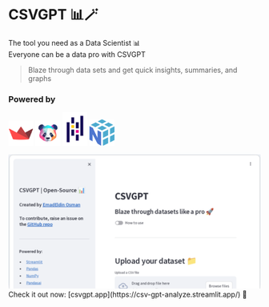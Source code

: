 # CSVGPT 📊🪄

The tool you need as a Data Scientist 📊  
Everyone can be a data pro with CSVGPT

> Blaze through data sets and get quick insights, summaries, and graphs


### Powered by
<img src="https://github.com/Emad-Eldin-G/CSVGPT/blob/main/static/streamlit.png" width=50>   <img src="https://github.com/Emad-Eldin-G/CSVGPT/blob/main/static/pandasai.png" width=50>   <img src="https://github.com/Emad-Eldin-G/CSVGPT/blob/main/static/pandas.png" width=50>   <img src="https://github.com/Emad-Eldin-G/CSVGPT/blob/main/static/numpy.png" width=50>  



<img src="https://github.com/Emad-Eldin-G/CSVGPT/blob/main/csvgpt-header.png" width=auto />  
Check it out now: [csvgpt.app](https://csv-gpt-analyze.streamlit.app/) 🚀
